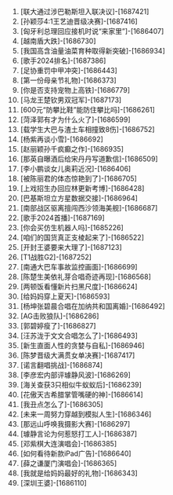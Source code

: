 
1. [联大通过涉巴勒斯坦入联决议]-[1687421]
1. [孙颖莎4:1王艺迪晋级决赛]-[1687416]
1. [匈牙利总理回应接机时说“来家里”]-[1686407]
1. [越南盾大跌]-[1686730]
1. [我国高含油量油菜育种取得新突破]-[1686934]
1. [歌手2024排名]-[1687386]
1. [足协重罚中甲冲突]-[1686443]
1. [第一份母亲节礼物]-[1686373]
1. [你是否支持宠物上高铁]-[1686779]
1. [马龙王楚钦男双冠军]-[1687173]
1. [600元“防攀比鞋”能防住攀比吗]-[1686261]
1. [菏泽郭有才为什么火了]-[1686599]
1. [载学生大巴与渣土车相撞致8伤]-[1686752]
1. [杨紫再谈小雪]-[1686692]
1. [赵丽颖孙千疯癫之作]-[1686935]
1. [那英自曝酒后给宋丹丹写道歉信]-[1686509]
1. [李小鹏谈女儿奥莉近况]-[1686406]
1. [被陈丽君的体态惊艳到了]-[1686705]
1. [上戏招生办回应林更新考博]-[1686428]
1. [巴基斯坦立方星数据交接]-[1686964]
1. [南部战区驱离擅闯西沙领海美舰]-[1686687]
1. [歌手2024首播]-[1687169]
1. [你会买仿生机器人吗]-[1685226]
1. [咱们的国货真正支棱起来了]-[1686522]
1. [开封王婆要来大理了]-[1687123]
1. [T1战胜G2]-[1687252]
1. [南通大巴车事故监控画面]-[1686699]
1. [陈楚生美依礼芽合唱奇迹再现]-[1686568]
1. [两顿饭看懂新片扫黑尺度]-[1686624]
1. [给妈妈穿上夏天]-[1686593]
1. [杨坤张碧晨合唱在加纳共和国离婚]-[1686492]
1. [AG击败狼队]-[1686286]
1. [郭碧婷瘦了]-[1686827]
1. [汪苏泷于文文合唱怎么了]-[1686493]
1. [新生直面人性的贪婪与自私]-[1686946]
1. [陈梦晋级大满贯女单决赛]-[1687417]
1. [诺言翻唱挑战]-[1686874]
1. [李彦宏内部评璩静风波]-[1686269]
1. [海关查获3只相似牛蚁蚁后]-[1686239]
1. [花傲天古希腊掌管嘴硬的神]-[1686614]
1. [我丑点怎么了]-[1686305]
1. [未来一周努力穿越到模拟人生]-[1686346]
1. [那远山呼唤我摄影大赛]-[1686297]
1. [璩静言论为何惹怒打工人]-[1686387]
1. [邓紫棋大连演唱会]-[1686385]
1. [如何看待新款iPad广告]-[1686640]
1. [薛之谦厦门演唱会]-[1686365]
1. [我就是给妈妈最好的礼物]-[1686343]
1. [深圳王婆]-[1686110]